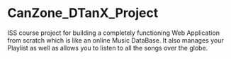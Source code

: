 # CanZone_DTanX_Project
ISS course project for building a completely functioning Web Application from scratch which is like an online Music DataBase. It also manages your Playlist as well as allows you to listen to all the songs over the globe.

